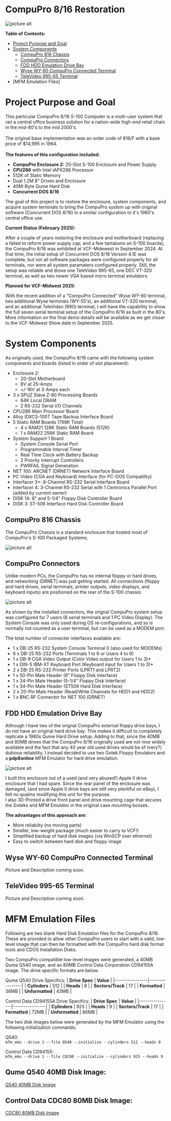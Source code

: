 # CompuPro 8/16 Restoration

![picture alt](Docs/CompuPro_8-16.jpg "CompuPro_816")

<b>Table of Contents:</b>
- [Project Purpose and Goal](#project-purpose-and-goal)
- [System Components](#system-components)
  - [CompuPro 816 Chassis](#compupro-816-chassis)
  - [CompuPro Connectors](#compupro-connectors)
  - [FDD HDD Emulation Drive Bay](#fdd-hdd-emulation-drive-bay)
  - [Wyse WY-60 CompuPro Connected Terminal](#wyse-wy-60-compupro-connected-terminal)
  - [TeleVideo 995-65 Terminal](#televideo-996-65-terminal)
- [MFM Emulation Files]

# Project Purpose and Goal #
This particular CompuPro 8/16 S-100 Computer is a multi-user system that ran a central office business solution for a nation-wide high-end retail chain in the mid-80's to the mid 2000's.<br>  
The original base implementation was an order code of 816/F with a base price of $14,995 in 1984.<br>  <br>  <b>The features of this configuration included:</b>
- <b>CompuPro Enclosure 2:</b> 20-Slot S-100 Enclosure and Power Supply
- <b>CPU286</b> with Intel iAPX286 Processor
- 512K of Static Memory
- Dual 1.2M 8" Drives and Enclosure
- 40M-Byte Qume Hard Disk
- <b>Concurrent DOS 8/16</b>

The goal of this project is to restore the enclosure, system components, and acquire system terminals to bring the CompuPro system up with original software (Concurrent DOS 8/16) in a similar configuration to it's 1980's central office use.

<b>Current Status (February 2025):</b>

After a couple of years restoring the enclosure and motherboard (replacing a failed to reform power supply cap, and a few tantalums on S-100 boards), the CompuPro 8/16 was exhibited at VCF-Midewest in September 2024.  At that time, the initial setup of Concurrent DOS 8/16 Version 4.1E was complete, but not all software packages were configured properly for all terminals, nor were all system paramaters configured properly.  Still, the setup was reliable and drove one TeleVideo 995-65, one DEC VT-320 terminal, as well as two newer VGA based micro terminal emulators.

<b>Planned for VCF-Midwest 2025:</b>

With the recent addition of a "CompuPro Connected" Wyse WY-60 terminal, two additional Wyse terminals (WY-55's), an additional VT-320 terminal, and an additional TeleVideo (990) terminal, I will have the capability to show the full seven serial terminal setup of the CompuPro 8/16 as built in the 80's.  More information on the final demo details will be available as we get closer to the VCF-Midwest Show date in September 2025.

# System Components #
As originally used, the CompuPro 8/16 came with the following system components and boards (listed in order of slot placement):
- Enclosure 2:
  - 20-Slot Motherboard
  - 8V at 25-Amps
  - +/-16V at 3-Amps each
- 3 x SPUZ Slave Z-80 Processing Boards
  - 64K Local DRAM
  - 2 RS-232 Serial I/O Channels
- CPU286 Main Processor Board
- Alloy IDXCS-100T Tape Backup Interface Board
- 5 Static RAM Boards (768K Total)
  - 4 x RAM21 128K Static RAM Boards (512K)
  - 1 x RAM22 256K Static RAM Board
- System Support 1 Board
  - System Console Serial Port
  - Programmable Interval Timer
  - Real Time Clock with Battery Backup
  - 2 Priority Interrupt Controllers
  - PWRFAIL Signal Generation
- NET 100: ARCNET (DRNET) Network Interface Board
- PC Video (CGA and Keyboard) Interface (for PC-DOS Compatility)
- Interfacer 3+: 8-Channel RS-232 Serial Interface Board
- Interfacer 4:  3-Channel RS-232 Serial with 1 Centronics Parallel Port (added by current owner) 
- DISK 1A: 8" and 5-1/4" Floppy Disk Controller Board
- DISK 3: ST-506 Interface Hard Disk Controller Board

## CompuPro 816 Chassis ##

The CompuPro Chassis is a standard enclosure that hosted most of CompuPro's S-100 Packaged Systems;

![picture alt](Docs/CompuPro_Enclosure2.jpg "CompuPro Enclosure 2")

## CompuPro Connectors ##

Unlike modern PCs, the CompuPro has no internal floppy or hard drives, and networking (DRNET) was just getting started.  All connections (floppy and hard drives, serial terminals, printer outputs, video displays, and keyboard inputs) are positioned on the rear of the S-100 chassis:

![picture alt](Docs/Connector_Layout.jpg "CompuPro Layout")

As shown by the installed connectors, the orignal CompuPro system setup was configured for 7 users (6 serial terminals and 1 PC Video Display).  The System Console was only used during OS re-configurations, and so is normally not counted as a user terminal, but can be used as a MODEM port.

The total number of connecter interfaces available are:
- 1 x DB-25 RS-232 System Console Terminal 0 (also used for MODEMs)
- 6 x DB-25 RS-232 Ports (Terminals 1 to 6 or Users 4 to 9)
- 1 x DB-9 CGA Video Output (Color Video output for Users 1 to 3)*
- 1 x DIN-5 IBM-XT Keyboard Port (Keyboard input for Users 1 to 3)*
- 2 x DB-25 RS-232 Printer Ports (LPRT1 and LPRT2)
- 1 x 50-Pin Male Header (8" Floppy Disk Interface)
- 1 x 34-Pin Male Header (5-1/4" Floppy Disk Interface)
- 1 x 34-Pin Male Header (ST506 Hard Disk Interface)
- 2 x 20-Pin Male Header (Read/Write Channels for HDD1 and HDD2)
- 1 x BNC RF Connector for NET 100 (DRNET)

## FDD HDD Emulation Drive Bay ##

Although I have two of the orignal CompuPro external floppy drive bays, I do not have an original hard drive bay.  This makes it difficult to completely replicate a 1980s Qume Hard Drive setup.  Adding to that, since the 40MB and 80MB drives that the CompuPro 8/16 originally used are not now widely available and the fact that any 40 year old used drives would be of (very?) dubious reliability, I instead decided to use two Gotek Floppy Emulators and a <b>pdp8online</b> MFM Emulator for hard drive emulation.

![picture alt](Docs/MFM_EMU-Gotek_Drive_Bay.jpg "CompuPro Emulated Drive Bay")

I built this enclosure out of a used (and very abused!) Apple II drive enclosure that I had spare.  Since the rear panel of the enclosure was damaged, (and since Apple II drive bays are still very plentiful on eBay), I felt no qualms modifying this unit for the purpose.<br>
I also 3D-Printed a drive front panel and drive mounting cage that secures the Goteks and MFM Emulator in the original case mounting bosses.

<b>The advantages of this approach are:</b>
- More reliabiity (no moving parts)
- Smaller, low-weight package (much easier to carry to VCF!)
- Simplified backup of hard disk images (via WinSCP over ethernet)
- Easy to switch between hard disk and floppy image

## Wyse WY-60 CompuPro Connected Terminal ##

Picture and Description coming soon.

## TeleVideo 995-65 Terminal ##

Picture and Description coming soon.

# MFM Emulation Files #

Following are two blank Hard Disk Emulation files for the CompuPro 8/16.  These are provided to allow other CompuPro users to start with a valid, low-level image that can then be formatted with the CompuPro hard disk format tools and CDOS Installation Disks.<br>

Two CompuPro compatible low-level images were generated, a 40MB Qume Q540 image, and an 80MB Control Data Corporation CD94155A image.  The drive specific formats are below.

Qume Q540 Drive Specifics:
  | <b>Drive Spec</b> | <b>Value</b> |
  |----------------|----------------|
  | <b>Cylinders</b>  | 512     |
  | <b>Heads</b>      | 8       | 
  | <b>Sectors/Track</b> | 17      |
  | <b>Formatted</b>  | 36MB |
  | <b>Unformatted</b> | 43MB |

Control Data CD94155A Drive Specifics:
  | <b>Drive Spec</b> | <b>Value</b> |
  |----------------|----------------|
  | <b>Cylinders</b>  | 925     |
  | <b>Heads</b>      | 9      | 
  | <b>Sectors/Track</b> | 17      |
  | <b>Formatted</b>  | 72MB |
  | <b>Unformatted</b> | 86MB |

The two disk images below were generated by the MFM Emulator using the following initialization commands:<br>

Q540:<br>
`mfm_emu --drive 1 --file Q540 --initialize --cylinders 512 --heads 8`

Control Data CD94155:<br>
`mfm_emu --drive 1 --file CDC80 --initialize --cylinders 925 --heads 9`

## Qume Q540 40MB Disk Image: ##

[Q540 40MB Disk Image](Docs/Q540.zip "Q540 40MB Low-Level Disk Image")

## Control Data CDC80 80MB Disk Image: ##

[CDC80 80MB Disk Image](Docs/CDC80.zip "CDC80 80MB Low-Level Disk Image")

